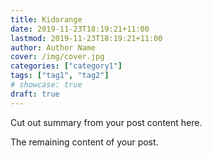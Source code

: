 ```yaml
---
title: Kidorange
date: 2019-11-23T18:19:21+11:00
lastmod: 2019-11-23T18:19:21+11:00
author: Author Name
cover: /img/cover.jpg
categories: ["category1"]
tags: ["tag1", "tag2"]
# showcase: true
draft: true
---
```


Cut out summary from your post content here.

<!--more-->

The remaining content of your post.
